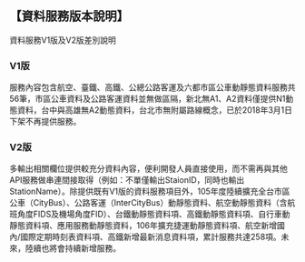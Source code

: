 ## 【資料服務版本說明】


資料服務V1版及V2版差別說明


### V1版

服務內容包含航空、臺鐵、高鐵、公總公路客運及六都市區公車動靜態資料服務共56筆，市區公車資料及公路客運資料並無做區隔，新北無A1、A2資料僅提供N1動態資料，台中與高雄無A2動態資料，台北市無附屬路線概念，已於2018年3月1日下架不再提供服務。

### V2版

多輸出相關欄位提供較充分資料內容，便利開發人員直接使用，而不需再與其他API服務做串連間接取得（例如：不單僅輸出StaionID，同時也輸出StationName）。除提供既有V1版的資料服務項目外，105年度陸續擴充全台市區公車（CityBus）、公路客運（InterCityBus）動靜態資料、航空動靜態資料（含航班角度FIDS及機場角度FID）、台鐵動靜態資料項、高鐵動靜態資料項、自行車動靜態資料項、應用服務動靜態資料，106年擴充捷運動靜態資料項、航空新增國內/國際定期時刻表資料項、高鐵新增最新消息資料項，累計服務共達258項。未來，陸續也將會持續新增服務。

